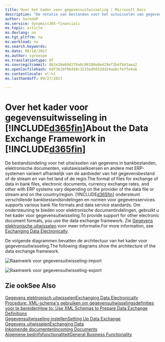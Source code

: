 ```yaml
---
title: Over het kader voor gegevensuitwisseling | Microsoft Docs
description: "De notatie van bestanden voor het uitwisselen van gegevens in de bankbestanden, elektronische documenten, valutawisselkoersen en andere met ERP-systemen variëren afhankelijk van de aanbieder van het gegevensbestand of de stream en van het land of de regio."
author: SorenGP
ms.service: dynamics365-financials
ms.topic: article
ms.devlang: na
ms.tgt_pltfrm: na
ms.workload: na
ms.search.keywords: 
ms.date: 08/18/2017
ms.author: sgroespe
ms.translationtype: HT
ms.sourcegitcommit: 8b2e20e694279a8c06188e0e429ef3b4fb43aea2
ms.openlocfilehash: 6df3619f0b458c3215ed5032dd24aabcfe7fe4a6
ms.contentlocale: nl-nl
ms.lasthandoff: 09/27/2017

---
```

# <a name="about-the-data-exchange-framework-in-included365finincludesd365finmdmd"></a><span data-ttu-id="278d8-103">Over het kader voor gegevensuitwisseling in [!INCLUDE[d365fin](includes/d365fin_md.md)]</span><span class="sxs-lookup"><span data-stu-id="278d8-103">About the Data Exchange Framework in [!INCLUDE[d365fin](includes/d365fin_md.md)]</span></span>
<span data-ttu-id="278d8-104">De bestandsindeling voor het uitwisselen van gegevens in bankbestanden, elektronische documenten, valutawisselkoersen en andere met ERP-systemen varieert afhankelijk van de aanbieder van het gegevensbestand of de stream en van het land of de regio.</span><span class="sxs-lookup"><span data-stu-id="278d8-104">The format of files for exchange of data in bank files, electronic documents, currency exchange rates, and other with ERP systems vary depending on the provider of the data file or stream and on the country/region.</span></span> [!INCLUDE[d365fin](includes/d365fin_md.md)]<span data-ttu-id="278d8-105"> ondersteunt verschillende bankbestandsindelingen en normen voor gegevensservices.</span><span class="sxs-lookup"><span data-stu-id="278d8-105"> supports various bank file formats and data service standards.</span></span> <span data-ttu-id="278d8-106">Om ondersteuning te bieden voor elektronische documentindelingen, gebruikt u het kader voor gegevensuitwisseling.</span><span class="sxs-lookup"><span data-stu-id="278d8-106">To provide support for other electronic document formats, you use the data exchange framework.</span></span> <span data-ttu-id="278d8-107">Zie [Gegevens elektronische uitwisselen](across-data-exchange.md) voor meer informatie.</span><span class="sxs-lookup"><span data-stu-id="278d8-107">For more information, see [Exchanging Data Electronically](across-data-exchange.md).</span></span>    

 <span data-ttu-id="278d8-108">De volgende diagrammen bevatten de architectuur van het kader voor gegevensuitwisseling.</span><span class="sxs-lookup"><span data-stu-id="278d8-108">The following diagrams show the architecture of the data exchange framework.</span></span>  

 ![Raamwerk voor gegevensuitwisseling-import](media/across-data-exchange/dataexchangeframework_import.png)  

 ![Raamwerk voor gegevensuitwisseling-export](media/across-data-exchange/dataexchangeframework_export.png)  

## <a name="see-also"></a><span data-ttu-id="278d8-111">Zie ook</span><span class="sxs-lookup"><span data-stu-id="278d8-111">See Also</span></span>  
[<span data-ttu-id="278d8-112">Gegevens elektronisch uitwisselen</span><span class="sxs-lookup"><span data-stu-id="278d8-112">Exchanging Data Electronically</span></span>](across-data-exchange.md)  
[<span data-ttu-id="278d8-113">Procedure: XML-schema's gebruiken om gegevensuitwisselingsdefinities voor te bereiden</span><span class="sxs-lookup"><span data-stu-id="278d8-113">How to: Use XML Schemas to Prepare Data Exchange Definitions</span></span>](across-how-to-use-xml-schemas-to-prepare-data-exchange-definitions.md)  
[<span data-ttu-id="278d8-114">Gegevensuitwisseling instellen</span><span class="sxs-lookup"><span data-stu-id="278d8-114">Setting Up Data Exchange</span></span>](across-set-up-data-exchange.md)  
[<span data-ttu-id="278d8-115">Gegevens uitwisselen</span><span class="sxs-lookup"><span data-stu-id="278d8-115">Exchanging Data</span></span>](across-exchange-data.md)  
[<span data-ttu-id="278d8-116">Inkomende documenten</span><span class="sxs-lookup"><span data-stu-id="278d8-116">Incoming Documents</span></span>](across-income-documents.md)  
[<span data-ttu-id="278d8-117">Algemene bedrijfsfunctionaliteit</span><span class="sxs-lookup"><span data-stu-id="278d8-117">General Business Functionality</span></span>](ui-across-business-areas.md)  

